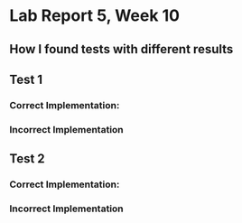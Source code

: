 # Lab Report 5, Week 10

## How I found tests with different results


## Test 1
### Correct Implementation:


### Incorrect Implementation



## Test 2
### Correct Implementation:


### Incorrect Implementation

